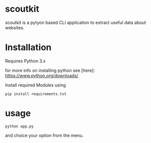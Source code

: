 # scoutkit
scoutkit is a pytyon based CLI application to extract useful data about websites.

# Installation
Requires Python 3.x 

for more info on installing python see [here]: https://www.python.org/downloads/

Install required Modules using

`pip install requirements.txt`

# usage

`python app.py`

 and choice your option from the menu.

